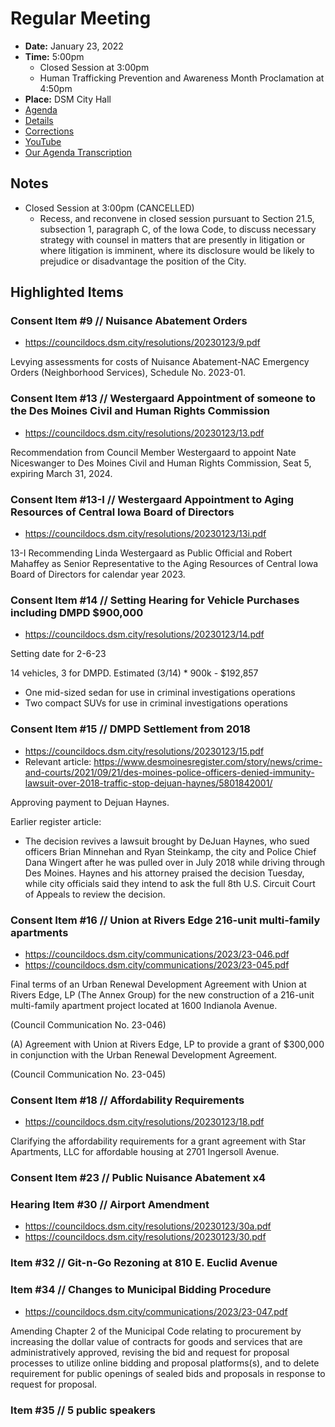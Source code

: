 # Regular Meeting

- **Date:** January 23, 2022
- **Time:** 5:00pm
    - Closed Session at 3:00pm
    - Human Trafficking Prevention and Awareness Month Proclamation at 4:50pm
- **Place:** DSM City Hall
- [Agenda](https://councildocs.dsm.city/agendas/ag20230123.pdf)
- [Details](https://www.dsm.city/citycouncil_detail_T60_R2355.php)
- [Corrections](https://councildocs.dsm.city/corrections/20230123%20CAP.pdf)
- [YouTube](https://youtu.be/ArxvQiwvGZw)
- [Our Agenda Transcription](#/view/agenda~2023~transcription~01-23_RM)

## Notes

- Closed Session at 3:00pm (CANCELLED)
    - Recess, and reconvene in closed session pursuant to Section 21.5, subsection 1, paragraph C, of the Iowa Code, to discuss necessary strategy with counsel in matters that are presently in litigation or where litigation is imminent, where its disclosure would be likely to prejudice or disadvantage the position of the City. 

## Highlighted Items

### Consent Item #9 // Nuisance Abatement Orders

- https://councildocs.dsm.city/resolutions/20230123/9.pdf

Levying assessments for costs of Nuisance Abatement-NAC Emergency Orders (Neighborhood Services), Schedule No. 2023-01. 

### Consent Item #13 // Westergaard Appointment of someone to the Des Moines Civil and Human Rights Commission

- https://councildocs.dsm.city/resolutions/20230123/13.pdf

Recommendation from Council Member Westergaard to appoint Nate Niceswanger to Des Moines Civil and Human Rights Commission, Seat 5, expiring March 31, 2024. 

### Consent Item #13-I // Westergaard Appointment to Aging Resources of Central Iowa Board of Directors

- https://councildocs.dsm.city/resolutions/20230123/13i.pdf

13-I Recommending Linda Westergaard as Public Official and Robert Mahaffey as Senior Representative to the Aging Resources of Central Iowa Board of Directors for calendar year 2023. 

### Consent Item #14 // Setting Hearing for Vehicle Purchases including DMPD $900,000

- https://councildocs.dsm.city/resolutions/20230123/14.pdf

Setting date for 2-6-23

14 vehicles, 3 for DMPD. Estimated (3/14) * 900k - $192,857

- One mid-sized sedan for use in criminal investigations operations
- Two compact SUVs for use in criminal investigations operations

### Consent Item #15 // DMPD Settlement from 2018

- https://councildocs.dsm.city/resolutions/20230123/15.pdf
- Relevant article: https://www.desmoinesregister.com/story/news/crime-and-courts/2021/09/21/des-moines-police-officers-denied-immunity-lawsuit-over-2018-traffic-stop-dejuan-haynes/5801842001/

Approving payment to Dejuan Haynes.

Earlier register article: 
 - The decision revives a lawsuit brought by DeJuan Haynes, who sued officers Brian Minnehan and Ryan Steinkamp, the city and Police Chief Dana Wingert after he was pulled over in July 2018 while driving through Des Moines. Haynes and his attorney praised the decision Tuesday, while city officials said they intend to ask the full 8th U.S. Circuit Court of Appeals to review the decision.

### Consent Item #16 // Union at Rivers Edge 216-unit multi-family apartments

- https://councildocs.dsm.city/communications/2023/23-046.pdf
- https://councildocs.dsm.city/communications/2023/23-045.pdf

Final terms of an Urban Renewal Development Agreement with Union at Rivers Edge, LP (The Annex Group) for the new construction of a 216-unit multi-family apartment project located at 1600 Indianola Avenue.

(Council Communication No. 23-046)

(A) Agreement with Union at Rivers Edge, LP to provide a grant of $300,000 in conjunction with the Urban Renewal Development Agreement.

(Council Communication No. 23-045) 

### Consent Item #18 // Affordability Requirements

- https://councildocs.dsm.city/resolutions/20230123/18.pdf

Clarifying the affordability requirements for a grant agreement with Star Apartments, LLC for affordable housing at 2701 Ingersoll Avenue. 

### Consent Item #23 // Public Nuisance Abatement x4

### Hearing Item #30 // Airport Amendment

- https://councildocs.dsm.city/resolutions/20230123/30a.pdf
- https://councildocs.dsm.city/resolutions/20230123/30.pdf

### Item #32 // Git-n-Go Rezoning at 810 E. Euclid Avenue

### Item #34 // Changes to Municipal Bidding Procedure

- https://councildocs.dsm.city/communications/2023/23-047.pdf

Amending Chapter 2 of the Municipal Code relating to procurement by increasing the dollar value of contracts for goods and services that are administratively approved, revising the bid and request for proposal processes to utilize online bidding and proposal platforms(s), and to delete requirement for public openings of sealed bids and proposals in response to request for proposal. 

### Item #35 // 5 public speakers
